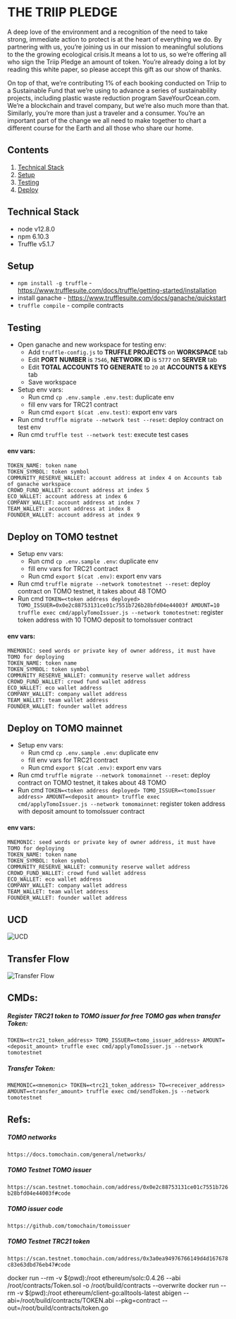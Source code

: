 # THE TRIIP PLEDGE

A deep love of the environment and a recognition of the need to take strong, immediate action to protect is at the heart of everything we do. By partnering with us, you’re joining us in our mission to meaningful solutions to the the growing ecological crisis.It means a lot to us, so we’re offering all who sign the Triip Pledge an amount of token. You’re already doing a lot by reading this white paper, so please accept this gift as our show of thanks.

On top of that, we’re contributing 1% of each booking conducted on Triip to a Sustainable Fund that we’re using to advance a series of sustainability projects, including plastic waste reduction program SaveYourOcean.com. We’re a blockchain and travel company, but we’re also much more than that. Similarly, you’re more than just a traveler and a consumer. You’re an important part of the change we all need to make together to chart a different course for the Earth and all those who share our home.


## Contents

 1. [Technical Stack](#technical-stack)
 2. [Setup](#setup)
 3. [Testing](#testing)
 4. [Deploy](#deploy)


## Technical Stack

* node v12.8.0
* npm 6.10.3
* Truffle v5.1.7


## Setup
* `npm install -g truffle` - https://www.trufflesuite.com/docs/truffle/getting-started/installation
* install ganache - https://www.trufflesuite.com/docs/ganache/quickstart
* `truffle compile` - compile contracts


## Testing
* Open ganache and new workspace for testing env:
	* Add `truffle-config.js` to **TRUFFLE PROJECTS** on **WORKSPACE** tab
	* Edit **PORT NUMBER** is `7546`, **NETWORK ID** is `5777` on **SERVER** tab
	* Edit **TOTAL ACCOUNTS TO GENERATE** to `20` at **ACCOUNTS & KEYS** tab
	* Save workspace
* Setup env vars:
	* Run cmd `cp .env.sample .env.test`: duplicate env
	* fill env vars for TRC21 contract
	* Run cmd `export $(cat .env.test)`: export env vars
* Run cmd `truffle migrate --network test --reset`: deploy contract on test env
* Run cmd `truffle test --network test`: execute test cases

#### env vars:
```
TOKEN_NAME: token name
TOKEN_SYMBOL: token symbol
COMMUNITY_RESERVE_WALLET: account address at index 4 on Accounts tab of ganache workspace
CROWD_FUND_WALLET: account address at index 5
ECO_WALLET: account address at index 6
COMPANY_WALLET: account address at index 7
TEAM_WALLET: account address at index 8
FOUNDER_WALLET: account address at index 9
```


## Deploy on TOMO testnet
* Setup env vars:
	* Run cmd `cp .env.sample .env`: duplicate env
	* fill env vars for TRC21 contract
	* Run cmd `export $(cat .env)`: export env vars
* Run cmd `truffle migrate --network tomotestnet --reset`: deploy contract on TOMO testnet, it takes about 48 TOMO
* Run cmd `TOKEN=<token address deployed> TOMO_ISSUER=0x0e2c88753131ce01c7551b726b28bfd04e44003f AMOUNT=10 truffle exec cmd/applyTomoIssuer.js --network tomotestnet`: register token address with 10 TOMO deposit to tomoIssuer contract

#### env vars:
```
MNEMONIC: seed words or private key of owner address, it must have TOMO for deploying
TOKEN_NAME: token name
TOKEN_SYMBOL: token symbol
COMMUNITY_RESERVE_WALLET: community reserve wallet address
CROWD_FUND_WALLET: crowd fund wallet address
ECO_WALLET: eco wallet address
COMPANY_WALLET: company wallet address
TEAM_WALLET: team wallet address
FOUNDER_WALLET: founder wallet address
```

## Deploy on TOMO mainnet
* Setup env vars:
	* Run cmd `cp .env.sample .env`: duplicate env
	* fill env vars for TRC21 contract
	* Run cmd `export $(cat .env)`: export env vars
* Run cmd `truffle migrate --network tomomainnet --reset`: deploy contract on TOMO testnet, it takes about 48 TOMO
* Run cmd `TOKEN=<token address deployed> TOMO_ISSUER=<tomoIssuer address> AMOUNT=<deposit amount> truffle exec cmd/applyTomoIssuer.js --network tomomainnet`: register token address with deposit amount to tomoIssuer contract

#### env vars:
```
MNEMONIC: seed words or private key of owner address, it must have TOMO for deploying
TOKEN_NAME: token name
TOKEN_SYMBOL: token symbol
COMMUNITY_RESERVE_WALLET: community reserve wallet address
CROWD_FUND_WALLET: crowd fund wallet address
ECO_WALLET: eco wallet address
COMPANY_WALLET: company wallet address
TEAM_WALLET: team wallet address
FOUNDER_WALLET: founder wallet address
```


## UCD
![UCD](https://www.lucidchart.com/publicSegments/view/88905324-e47f-4ff6-8780-28534d17dbf3/image.jpeg "UCD")


## Transfer Flow
![Transfer Flow](https://www.lucidchart.com/publicSegments/view/2466a03b-e5e0-4b64-a616-d8795549f5ba/image.jpeg "Transfer Flow")


## CMDs:

##### Register TRC21 token to TOMO issuer for free TOMO gas when transfer Token:
`TOKEN=<trc21_token_address> TOMO_ISSUER=<tomo_issuer_address> AMOUNT=<deposit_amount> truffle exec cmd/applyTomoIssuer.js --network tomotestnet`


##### Transfer Token:
`MNEMONIC=<mnemonic> TOKEN=<trc21_token_address> TO=<receiver_address> AMOUNT=<transfer_amount> truffle exec cmd/sendToken.js --network tomotestnet`


## Refs:
##### TOMO networks
`https://docs.tomochain.com/general/networks/`

##### TOMO Testnet TOMO issuer
`https://scan.testnet.tomochain.com/address/0x0e2c88753131ce01c7551b726b28bfd04e44003f#code`


##### TOMO issuer code
`https://github.com/tomochain/tomoissuer`


##### TOMO Testnet TRC21 token
`https://scan.testnet.tomochain.com/address/0x3a0ea94976766149d4d167678c83e63dbd76eb47#code`


docker run --rm -v $(pwd):/root ethereum/solc:0.4.26 --abi /root/contracts/Token.sol -o /root/build/contracts --overwrite
docker run --rm -v $(pwd):/root ethereum/client-go:alltools-latest abigen --abi=/root/build/contracts/TOKEN.abi --pkg=contract --out=/root/build/contracts/token.go
